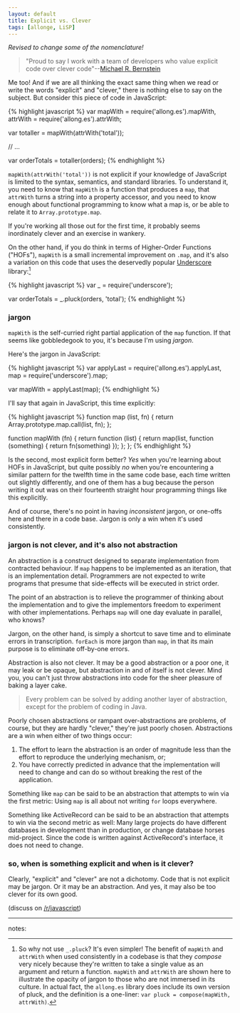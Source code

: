 ```yaml
---
layout: default
title: Explicit vs. Clever
tags: [allonge, LiSP]
---
```


*Revised to change some of the nomenclature!*

> "Proud to say I work with a team of developers who value explicit code over clever code"--[Michael R. Bernstein](https://twitter.com/mrb_bk/status/319127230905208832)

Me too! And if we are all thinking the exact same thing when we read or write the words "explicit" and "clever," there is nothing else to say on the subject. But consider this piece of code in JavaScript:

{% highlight javascript %}
var mapWith = require('allong.es').mapWith,
    attrWith = require('allong.es').attrWith;

var totaller = mapWith(attrWith('total'));

// ...

var orderTotals = totaller(orders);
{% endhighlight %}

`mapWith(attrWith('total'))` is not explicit if your knowledge of JavaScript is limited to the syntax, semantics, and standard libraries. To understand it, you need to know that `mapWith` is a function that produces a `map`, that `attrWith` turns a string into a property accessor, and you need to know enough about functional programming to know what a map is, or be able to relate it to `Array.prototype.map`.

If you're working all those out for the first time, it probably seems inordinately clever and an exercise in wankery.

On the other hand, if you do think in terms of Higher-Order Functions ("HOFs"), `mapWith` is a small incremental improvement on `.map`, and it's also a variation on this code that uses the deservedly popular [Underscore](http://underscorejs.org) library:[^pluck]

{% highlight javascript %}
var _ = require('underscore');

var orderTotals = _.pluck(orders, 'total');
{% endhighlight %}

[^pluck]: So why not use `_.pluck`? It's even simpler! The benefit of `mapWith` and `attrWith` when used consistently in a codebase is that they *compose* very nicely because they're written to take a single value as an argument and return a function. `mapWith` and `attrWith` are shown here to illustrate the opacity of jargon to those who are not immersed in its culture. In actual fact, the `allong.es` library does include its own version of pluck, and the definition is a one-liner: `var pluck = compose(mapWith, attrWith)`.

### jargon

 `mapWith` is the self-curried right partial application of the `map` function. If that seems like gobbledegook to you, it's because I'm using *jargon*.

Here's the jargon in JavaScript:

{% highlight javascript %}
var applyLast = require('allong.es').applyLast,
    map = require('underscore').map;
    
var mapWith = applyLast(map);
{% endhighlight %}

I'll say that again in JavaScript, this time explicitly:

{% highlight javascript %}
function map (list, fn) {
  return Array.prototype.map.call(list, fn);
};

function mapWith (fn) {
  return function (list) {
    return map(list, function (something) {
      return fn(something) 
    });
  };
};
{% endhighlight %}

Is the second, most explicit form better? *Yes* when you're learning about HOFs in JavaScript, but quite possibly *no* when you're encountering a similar pattern for the twelfth time in the same code base, each time written out slightly differently, and one of them has a bug because the person writing it out was on their fourteenth straight hour programming things like this explicitly.

And of course, there's no point in having *inconsistent* jargon, or one-offs here and there in a code base. Jargon is only a win when it's used consistently.

### jargon is not clever, and it's also not abstraction

An abstraction is a construct designed to separate implementation from contracted behaviour. If `map` happens to be implemented as an iteration, that is an implementation detail. Programmers are not expected to write programs that presume that side-effects will be executed in strict order.

The point of an abstraction is to relieve the programmer of thinking about the implementation and to give the implementors freedom to experiment with other implementations. Perhaps `map` will one day evaluate in parallel, who knows?

Jargon, on the other hand, is simply a shortcut to save time and to eliminate errors in transcription. `forEach` is more jargon than `map`, in that its main purpose is to eliminate off-by-one errors.

Abstraction is also not clever. It may be a good abstraction or a poor one, it may leak or be opaque, but abstraction in and of itself is not clever. Mind you, you can't just throw abstractions into code for the sheer pleasure of baking a layer cake.

> Every problem can be solved by adding another layer of abstraction, except for the problem of coding in Java.

Poorly chosen abstractions or rampant over-abstractions are problems, of course, but they are hardly "clever," they're just poorly chosen. Abstractions are a win when either of two things occur:

1. The effort to learn the abstraction is an order of magnitude less than the effort to reproduce the underlying mechanism, or;
2. You have correctly predicted in advance that the implementation will need to change and can do so without breaking the rest of the application.

Something like `map` can be said to be an abstraction that attempts to win via the first metric: Using `map` is all about not writing `for` loops everywhere.

Something like ActiveRecord can be said to be an abstraction that attempts to win via the second metric as well: Many large projects do have different databases in development than in production, or change database horses mid-project. Since the code is written against ActiveRecord's interface, it does not need to change.

### so, when is something explicit and when is it clever?

Clearly, "explicit" and "clever" are not a dichotomy. Code that is not explicit may be jargon. Or it may be an abstraction. And yes, it may also be too clever for its own good.

(discuss on [/r/javascript](hhttp://www.reddit.com/r/javascript/comments/1bl24h/explicit_vs_clever/))

---

notes:
